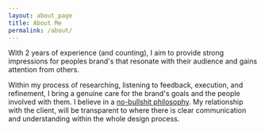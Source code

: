 ```yaml
---
layout: about_page
title: About Me
permalink: /about/
---
```

With 2 years of experience (and counting), I aim to provide strong impressions for peoples brand's that resonate with their audience and gains attention from others.

Within my process of researching, listening to feedback, execution, and refinement, I bring a genuine care for the brand's goals and the people involved with them. I believe in a <u>no-bullshit philosophy</u>. My relationship with the client, will be transparent to where there is clear communication and understanding within the whole design process.
